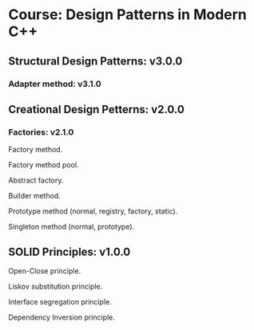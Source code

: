 # Course: Design Patterns in Modern C++

## Structural Design Patterns: v3.0.0

### Adapter method: v3.1.0


## Creational Design Petterns: v2.0.0

### Factories: v2.1.0

Factory method.

Factory method pool.

Abstract factory.

Builder method.

Prototype method (normal, registry, factory, static).

Singleton method (normal, prototype).


## SOLID Principles: v1.0.0

Open-Close principle.

Liskov substitution principle.

Interface segregation principle.

Dependency Inversion principle.

